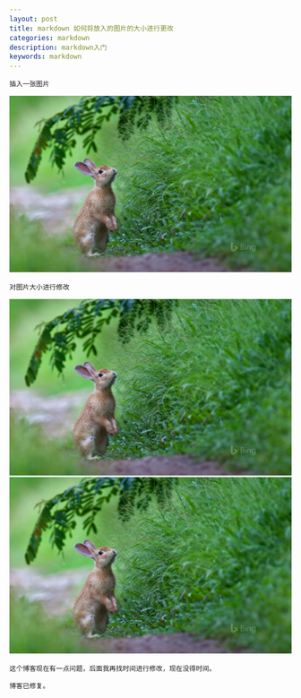 ```yaml
---
layout: post
title: markdown 如何将放入的图片的大小进行更改
categories: markdown
description: markdown入门
keywords: markdown
---
```


```
插入一张图片
```

![](/images/posts/BingWallpaper-2019-04-21.png)

```
对图片大小进行修改
```

![](/images/posts/BingWallpaper-2019-04-21.png)![](/images/posts/BingWallpaper-2019-04-21.png)

```
这个博客现在有一点问题，后面我再找时间进行修改，现在没得时间。
```

```
博客已修复。
```

